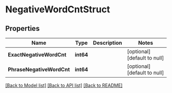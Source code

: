# NegativeWordCntStruct

## Properties
Name | Type | Description | Notes
------------ | ------------- | ------------- | -------------
**ExactNegativeWordCnt** | **int64** |  | [optional] [default to null]
**PhraseNegativeWordCnt** | **int64** |  | [optional] [default to null]

[[Back to Model list]](../README.md#documentation-for-models) [[Back to API list]](../README.md#documentation-for-api-endpoints) [[Back to README]](../README.md)


